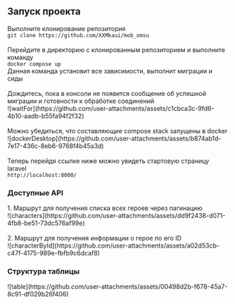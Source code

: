 <h2>Запуск проекта</h2>
Выполните клонирование репозитория<br>
<code>git clone https://github.com/XXMkaui/mob_omsu</code>
<br><br>
Перейдите в директорию с клонированным репозиторием и выполните команду<br>
<code>docker compose up</code><br>
Данная команда установит все зависимости, выполнит миграции и сиды
<br><br>
Дождитесь, пока в консоли не появится сообщение об успешной миграции и
готовности к обработке соединений<br>
![waitFor](https://github.com/user-attachments/assets/c1cbca3c-9fd6-4b10-aadb-b55fa94f2f32)
<br><br>
Можно убедиться, что составляющие compose stack запущены в docker<br>
![dockerDesktop](https://github.com/user-attachments/assets/b874ab1d-7e17-436c-8eb6-9768f4b45a3d)
<br><br>
Теперь перейдя ссылке ниже можно увидеть стартовую страницу laravel<br>
<code>http://localhost:8000/</code>

<h3>Доступные API</h3>
1. Маршрут для получения списка всех героев через пагинацию<br>
![characters](https://github.com/user-attachments/assets/dd9f2438-d071-4fb8-be51-73dc576af99e)
<br>
<br>
2. Маршрут для получения информации о герое по его ID<br>
![characterById](https://github.com/user-attachments/assets/a02d53cb-c47f-4175-989e-fbfb9c6dcaf8)

<h3>Структура таблицы</h3>
![table](https://github.com/user-attachments/assets/00498d2b-f678-45a7-8c91-df029b26f406)

